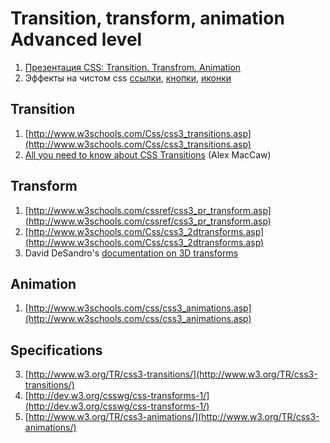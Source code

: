 # Transition, transform, animation Advanced level

1. [Презентация CSS: Transition. Transfrom. Animation](https://events.yandex.ru/lib/talks/565/)
2. Эффекты на чистом css [ссылки](http://tympanus.net/Development/CreativeLinkEffects/), [кнопки](http://tympanus.net/Development/CreativeButtons/), [иконки](http://tympanus.net/Development/IconHoverEffects/)

## Transition
1. [http://www.w3schools.com/Css/css3_transitions.asp](http://www.w3schools.com/Css/css3_transitions.asp)
2. [All you need to know about CSS Transitions](http://blog.alexmaccaw.com/css-transitions) (Alex MacCaw)

## Transform
1. [http://www.w3schools.com/cssref/css3_pr_transform.asp](http://www.w3schools.com/cssref/css3_pr_transform.asp)
2. [http://www.w3schools.com/Css/css3_2dtransforms.asp](http://www.w3schools.com/Css/css3_2dtransforms.asp)
3. David DeSandro's [documentation on 3D transforms](http://desandro.github.com/3dtransforms/)

## Animation
1. [http://www.w3schools.com/css/css3_animations.asp](http://www.w3schools.com/css/css3_animations.asp)

## Specifications

3. [http://www.w3.org/TR/css3-transitions/](http://www.w3.org/TR/css3-transitions/)
2. [http://dev.w3.org/csswg/css-transforms-1/](http://dev.w3.org/csswg/css-transforms-1/)
3. [http://www.w3.org/TR/css3-animations/](http://www.w3.org/TR/css3-animations/)


